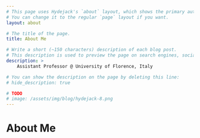 ```yaml
---
# This page uses Hydejack's `about` layout, which shows the primary author's picture and about text at the top.
# You can change it to the regular `page` layout if you want.
layout: about

# The title of the page.
title: About Me

# Write a short (~150 characters) description of each blog post.
# This description is used to preview the page on search engines, social media, etc.
description: >
	Assistant Professor @ University of Florence, Italy

# You can show the description on the page by deleting this line:
# hide_description: true

# TODO
# image: /assets/img/blog/hydejack-8.png
---
```


# About Me
